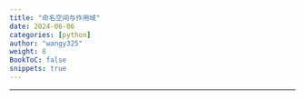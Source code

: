 ```yaml
---
title: "命名空间与作用域"
date: 2024-06-06
categories: [python]
author: "wangy325"
weight: 8
BookToC: false
snippets: true
---
```



---
